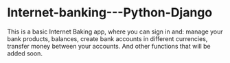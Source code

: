 # Internet-banking---Python-Django
This is a basic Internet Baking app, where you can sign in and: manage your bank products, balances, create bank accounts in different currencies, transfer money between your accounts. And other functions that will be added soon. 
